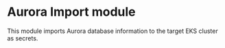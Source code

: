 # Aurora Import module

This module imports Aurora database information to the target EKS cluster as secrets.


